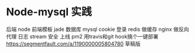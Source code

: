# Node-mysql 实践
后端 node
前端模板 jade
数据库 mysql
cookie 登录
redis 做缓存
nginx 做反向代理
日志 stream
安全
上线 pm2
用travis和git hook搞个一键部署
https://segmentfault.com/a/1190000005804780
草稿版